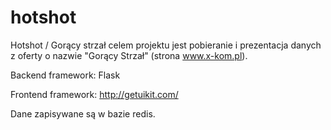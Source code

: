 # hotshot

Hotshot / Gorący strzał celem projektu jest pobieranie i prezentacja danych z oferty o nazwie "Gorący Strzał" (strona www.x-kom.pl).

Backend framework: Flask

Frontend framework: http://getuikit.com/

Dane zapisywane są w bazie redis.
